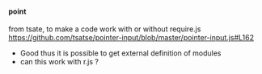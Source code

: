 #### point
from tsate, to make a code work with or without require.js
https://github.com/tsatse/pointer-input/blob/master/pointer-input.js#L162

* Good thus it is possible to get external definition of modules
* can this work with r.js ?





